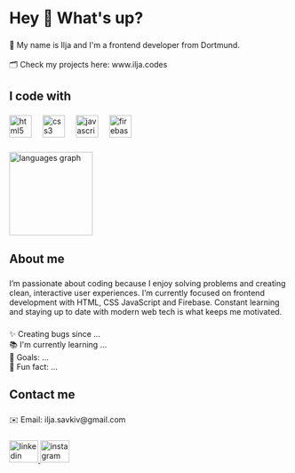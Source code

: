 <h1 align="left">Hey 👋 What's up?</h1>

###

<p align="left">📌 My name is Ilja and I'm a frontend developer from Dortmund.<br><br>🗂 Check my projects here: www.ilja.codes</p>

###

<h2 align="left">I code with</h2>

###

<div align="left">
  <img src="https://cdn.jsdelivr.net/gh/devicons/devicon/icons/html5/html5-original.svg" height="40" alt="html5 logo"  />
  <img width="12" />
  <img src="https://cdn.jsdelivr.net/gh/devicons/devicon/icons/css3/css3-original.svg" height="40" alt="css3 logo"  />
  <img width="12" />
  <img src="https://cdn.jsdelivr.net/gh/devicons/devicon/icons/javascript/javascript-original.svg" height="40" alt="javascript logo"  />
  <img width="12" />
  <img src="https://cdn.jsdelivr.net/gh/devicons/devicon/icons/firebase/firebase-plain.svg" height="40" alt="firebase logo"  />
</div>

###

<div align="left">
  <img src="https://github-readme-stats.vercel.app/api/top-langs?username=einfachilja&locale=en&hide_title=true&layout=compact&card_width=320&langs_count=5&theme=github_dark&hide_border=true&order=2&custom_title=Most" height="150" alt="languages graph"  />
</div>

###

<h2 align="left">About me</h2>

###

<p align="left">I’m passionate about coding because I enjoy solving problems and creating clean, interactive user experiences. I’m currently focused on frontend development with HTML, CSS JavaScript and Firebase. Constant learning and staying up to date with modern web tech is what keeps me motivated.</p>

###

<p align="left">✨ Creating bugs since ...<br>📚 I'm currently learning ...<br>🎯 Goals: ...<br>🎲 Fun fact: ...</p>

###

<h2 align="left">Contact me</h2>

###

<p align="left">✉️ Email: ilja.savkiv@gmail.com</p>

###

<div align="left">
  <a href="https://www.linkedin.com/in/ilja-savkiv/" target="_blank">
    <img src="https://raw.githubusercontent.com/maurodesouza/profile-readme-generator/master/src/assets/icons/social/linkedin/default.svg" width="52" height="40" alt="linkedin logo"  />
  </a>
  <a href="https://www.instagram.com/einfachilja/" target="_blank">
    <img src="https://raw.githubusercontent.com/maurodesouza/profile-readme-generator/master/src/assets/icons/social/instagram/default.svg" width="52" height="40" alt="instagram logo"  />
  </a>
</div>

###
